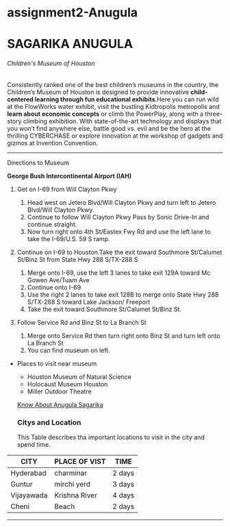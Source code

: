 # assignment2-Anugula
# SAGARIKA ANUGULA
###### Children's Museum of Houston
Consistently ranked one of the best children’s museums in the country, the Children’s Museum of Houston is designed to provide innovative **child-centered learning through fun educational exhibits**.Here you can run wild at the FlowWorks water exhibit, visit the bustling Kidtropolis metropolis and **learn about economic concepts** or climb the PowerPlay, along with a three-story climbing exhibition. With state-of-the-art technology and displays that you won’t find anywhere else, battle good vs. evil and be the hero at the thrilling CYBERCHASE or explore innovation at the workshop of gadgets and gizmos at Invention Convention.

---            

Directions to Museum

**George Bush Intercontinental Airport (IAH)**

1. Get on I-69 from Will Clayton Pkwy
   1. Head west on Jetero Blvd/Will Clayton Pkwy and turn left to Jetero Blvd/Will Clayton Pkwy.
   2. Continue to follow Will Clayton Pkwy Pass by Sonic Drive-In and continue straight.
   3. Now turn right onto 4th St/Eastex Fwy Rd and use the left lane to take the I-69/U.S. 59 S ramp.

2. Continue on I-69 to Houston.Take the exit toward Southmore St/Calumet St/Binz St from State Hwy 288 S/TX-288 S
   1. Merge onto I-69, use the left 3 lanes to take exit 129A toward Mc Gowen Ave/Tuam Ave
   2. Continue onto I-69
   3. Use the right 2 lanes to take exit 128B to merge onto State Hwy 288 S/TX-288 S toward Lake Jackson/
      Freeport
   4. Take the exit toward Southmore St/Calumet St/Binz St.

3. Follow Service Rd and Binz St to La Branch St
   1. Merge onto Service Rd then turn right onto Binz St and turn left onto La Branch St
   2. You can find museum on left.

* Places to visit near museum 
   * Houston Museum of Natural Science
   * Holocaust Museum Houston
   * Miller Outdoor Theatre

   [Know About Anugula Sagarika](/AboutMe.md)

   ###  Citys and Location
    
  This Table describes tha  important locations to visit in the city and spend time.

 | CITY  | PLACE OF VIST | TIME |
 | ---- | ----- | ------ |
 |Hyderabad | charminar | 2 days |
 | Guntur |mirchi yerd | 3 days |
 | Vijayawada | Krishna River| 4 days |
 | Cheni|Beach | 2 days |
  

  ---